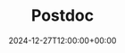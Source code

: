 ---
weight: 1000
title: "Postdoc"
description: "Explore postdoctoral opportunities in leading universities and research institutions. These roles allow you to advance your research, collaborate with experts, and contribute to groundbreaking studies across various academic fields."
icon: print
date: 2024-12-27T12:00:00+00:00
---